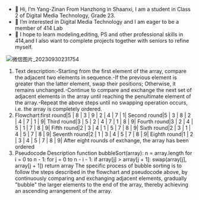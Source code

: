 - 👋 Hi, I’m Yang-Zinan From Hanzhong in Shaanxi, I am a student in Class 2 of Digital Media Technology, Grade 23.
- 👀 I’m interested in Digital Media Technology and I am eager to be a member of 414 Lab 
- 🌱  I hope to learn modeling,editing, PS and other professional skills in 414,and I also want to complete projects together with seniors to refine myself.

<!---
Yang-Zinan/Yang-Zinan is a ✨ special ✨ repository because its `README.md` (this file) appears on your GitHub profile.
You can click the Preview link to take a look at your changes.
--->
![微信图片_20230930231754](https://github.com/Yang-Zinan/Yang-Zinan/assets/146302983/4e28d4e4-a512-4629-88a1-f40df3001a58)

1. Text description:-Starting from the first element of the array, compare the adjacent two elements in sequence.-If the previous element is greater than the latter element, swap their positions; Otherwise, it remains unchanged.-Continue to compare and exchange the next set of adjacent elements in the array until reaching the penultimate element of the array.-Repeat the above steps until no swapping operation occurs, i.e. the array is completely ordered.
2.  Flowchart:first round|5 | 8 | 3 | 9 | 2 | 4 | 7 | 1|
              Second round|5 | 3 | 8 | 2 | 4 | 7 | 1 | 9|
              Third round|3 | 5 | 2 | 4 | 7 | 1 | 8 | 9|
              Fourth round|3 | 2 | 4 | 5 | 1 | 7 | 8 | 9|
              Fifth round|2 | 3 | 4 | 1 | 5 | 7 | 8 | 9|
              Sixth round|2 | 3 | 1 | 4 | 5 | 7 | 8 | 9|
              Seventh round|2 | 1 | 3 | 4 | 5 | 7 | 8 | 9|
              Eighth round|1 | 2 | 3 | 4 | 5 | 7 | 8 | 9|
              After eight rounds of exchange, the array has been ordered
   3. Pseudocode Description
      function bubbleSort(array):
    n = array.length
    for i = 0 to n - 1:
        for j = 0 to n - i - 1:
            if array[j] > array[j + 1]:
                swap(array[j], array[j + 1])
    return array
The specific process of bubble sorting is to follow the steps described in the flowchart and pseudocode above, by continuously comparing and exchanging adjacent elements, gradually "bubble" the larger elements to the end of the array, thereby achieving an ascending arrangement of the array.
